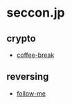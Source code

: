 # seccon.jp

## crypto

- [coffee-break](crypto/coffee-break)

## reversing

- [follow-me](reversing/follow-me)

